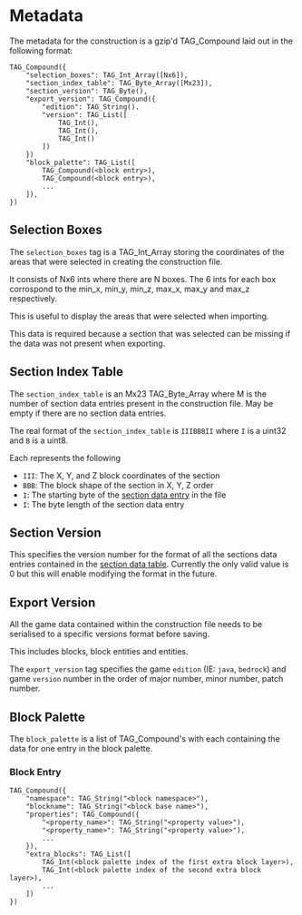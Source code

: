 # Metadata
The metadata for the construction is a gzip'd TAG_Compound laid out in the following format:

    TAG_Compound({
        "selection_boxes": TAG_Int_Array([Nx6]),
        "section_index_table": TAG_Byte_Array([Mx23]),
        "section_version": TAG_Byte(),
        "export_version": TAG_Compound({
            "edition": TAG_String().
            "version": TAG_List([
                TAG_Int(),
                TAG_Int(),
                TAG_Int()
            ])
        })
        "block_palette": TAG_List([
            TAG_Compound(<block entry>),
            TAG_Compound(<block entry>),
            ...
        ]),
    })
    
## Selection Boxes
The `selection_boxes` tag is a TAG_Int_Array storing the coordinates of the areas that were selected in creating the construction file.

It consists of Nx6 ints where there are N boxes. The 6 ints for each box corrospond to the min_x, min_y, min_z, max_x, max_y and max_z respectively.

This is useful to display the areas that were selected when importing.

This data is required because a section that was selected can be missing if the data was not present when exporting.

## Section Index Table

The `section_index_table` is an Mx23 TAG_Byte_Array where M is the number of section data entries present in the construction file. May be empty if there are no section data entries.

The real format of the `section_index_table` is `IIIBBBII` where `I` is a uint32 and `B` is a uint8.

Each represents the following

- `III`: The X, Y, and Z block coordinates of the section
- `BBB`: The block shape of the section in X, Y, Z order
- `I`: The starting byte of the [section data entry](section_data_table.md#section-data-entry) in the file
- `I`: The byte length of the section data entry

## Section Version

This specifies the version number for the format of all the sections data entries contained in the [section data table](section_data_table.md#section-data-table). Currently the only valid value is 0 but this will enable modifying the format in the future.

## Export Version

All the game data contained within the construction file needs to be serialised to a specific versions format before saving.

This includes blocks, block entities and entities.

The `export_version` tag specifies the game `edition` (IE: `java`, `bedrock`) and game `version` number in
the order of major number, minor number, patch number.

## Block Palette
The `block_palette` is a list of TAG_Compound's with each containing the data for one entry in the block palette. 

### Block Entry

    TAG_Compound({
        "namespace": TAG_String("<block namespace>"),
        "blockname": TAG_String("<block base name>"),
        "properties": TAG_Compound({
            "<property_name>": TAG_String("<property value>"),
            "<property_name>": TAG_String("<property value>"),
            ...
        }),
        "extra_blocks": TAG_List([
            TAG_Int(<block palette index of the first extra block layer>),
            TAG_Int(<block palette index of the second extra block layer>),
            ...
        ])
    })
